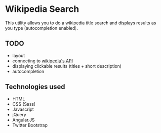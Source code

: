 # Wikipedia Search #

This utility allows you to do a wikipedia title search and displays results as you type (autocompletion enabled).

## TODO ##
* layout
* connecting to [wikipedia's API](https://en.wikipedia.org/w/api.php?action=help&modules=opensearch)
* displaying clickable results (titles + short description)
* autocompletion

## Technologies used ##
* HTML
* CSS (Sass)
* Javascript
* jQuery
* Angular.JS
* Twitter Bootstrap
